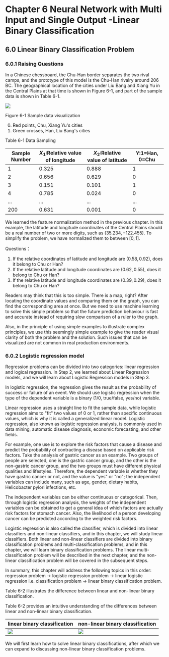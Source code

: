 <!--Copyright © Microsoft Corporation. All rights reserved.
  适用于[License](https://github.com/Microsoft/ai-edu/blob/master/LICENSE.md)版权许可-->

# Chapter 6 Neural Network with Multi Input and Single Output -Linear Binary Classification

## 6.0 Linear Binary Classification Problem

### 6.0.1 Raising Questions

In a Chinese chessboard, the Chu-Han border separates the two rival camps, and the prototype of this model is the Chu-Han rivalry around 206 BC. The geographical location of the cities under Liu Bang and Xiang Yu in the Central Plains at that time is shown in Figure 6-1, and part of the sample data is shown in Table 6-1.

![](https://aiedugithub4a2.blob.core.windows.net/a2-images/Images/6/binary_data.png)

Figure 6-1 Sample data visualization

0. Red points, Chu, Xiang Yu's cities
1. Green crosses, Han, Liu Bang's cities

Table 6-1 Data Sampling

|Sample Number|$X_1$:Relative value of longitude|$X_2$:Relative value of latitude|$Y$:1=Han, 0=Chu|  
|---|---|---|---|
|1|0.325|0.888|1|
|2|0.656|0.629|0|
|3|0.151|0.101|1|
|4|0.785|0.024|0|
|...|...|...|...|
|200|0.631|0.001|0|

We learned the feature normalization method in the previous chapter. In this example, the latitude and longitude coordinates of the Central Plains should be a real number of two or more digits, such as $(35.234, -122.455)$. To simplify the problem, we have normalized them to between $[0,1]$.  

Questions：

1. If the relative coordinates of latitude and longitude are $(0.58,0.92)$, does it belong to Chu or Han?
2. If the relative latitude and longitude coordinates are $(0.62,0.55)$, does it belong to Chu or Han?
3. If the relative latitude and longitude coordinates are $(0.39,0.29)$, does it belong to Chu or Han?

Readers may think that this is too simple. There is a map, right? After locating the coordinate values and comparing them on the graph, you can find the corresponding area at once. But we need to use machine learning to solve this simple problem so that the future prediction behaviour is fast and accurate instead of requiring slow comparison of a ruler to the graph.

Also, in the principle of using simple examples to illustrate complex principles, we use this seemingly simple example to give the reader visual clarity of both the problem and the solution. Such issues that can be visualized are not common in real production environments.

### 6.0.2 Logistic regression model

Regression problems can be divided into two categories: linear regression and logical regression. In Step 2, we learned about Linear Regression models, and we will learn about Logistic Regression models in Step 3.

In logistic regression, the regression gives the result as the probability of success or failure of an event. We should use logistic regression when the type of the dependent variable is a binary (1/0, true/false, yes/no) variable.

Linear regression uses a straight line to fit the sample data, while logistic regression aims to "fit" two values of 0 or 1, rather than specific continuous values, which is why it is called a generalized linear model. Logistic regression, also known as logistic regression analysis, is commonly used in data mining, automatic disease diagnosis, economic forecasting, and other fields.

For example, one use is to explore the risk factors that cause a disease and predict the probability of contracting a disease based on applicable risk factors. Take the analysis of gastric cancer as an example. Two groups of people are selected, one is the gastric cancer group, and the other is the non-gastric cancer group, and the two groups must have different physical qualities and lifestyles. Therefore, the dependent variable is whether they have gastric cancer or not, and the value is "yes" or "no"; the independent variables can include many, such as age, gender, dietary habits,  Helicobacter pylori infections, etc.

The independent variables can be either continuous or categorical. Then, through logistic regression analysis, the weights of the independent variables can be obtained to get a general idea of which factors are actually risk factors for stomach cancer. Also, the likelihood of a person developing cancer can be predicted according to the weighted risk factors.

Logistic regression is also called the classifier, which is divided into linear classifiers and non-linear classifiers, and in this chapter, we will study linear classifiers. Both linear and non-linear classifiers are divided into binary classification problems and multi-classification problems, and in this chapter, we will learn binary classification problems. The linear multi-classification problem will be described in the next chapter, and the non-linear classification problem will be covered in the subsequent steps.

In summary, this chapter will address the following topics in this order: regression problem -> logistic regression problem -> linear logistic regression i.e. classification problem -> linear binary classification problem.

Table 6-2 illustrates the difference between linear and non-linear binary classification.

Table 6-2 provides an intuitive understanding of the differences between linear and non-linear binary classification.

|linear binary classification|non-linear binary classification|
|---|---|
|![](https://aiedugithub4a2.blob.core.windows.net/a2-images/Images/6/linear_binary.png)|![](https://aiedugithub4a2.blob.core.windows.net/a2-images/Images/10/non_linear_binary.png)|

We will first learn how to solve linear binary classifications, after which we can expand to discussing non-linear binary classification problems.


